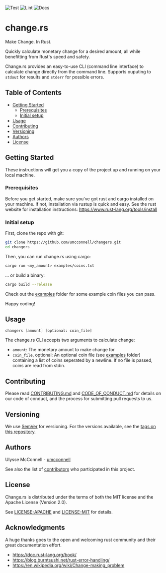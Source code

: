 ![Test](https://github.com/umcconnell/changers/workflows/test/badge.svg)
![Lint](https://github.com/umcconnell/changers/workflows/lint/badge.svg)
![Docs](https://github.com/umcconnell/changers/workflows/docs/badge.svg)

# change\.rs

Make Change. In Rust.

Quickly calculate monetary change for a desired amount, all while benefitting
from Rust's speed and safety.

Change\.rs provides an easy-to-use CLI (command line interface) to calculate
change directly from the command line. Supports ouputing to `stdout` for
results and `stderr` for possible errors.

## Table of Contents

-   [Getting Started](#getting-started)
    -   [Prerequisites](#prerequisites)
    -   [Initial setup](#initial-setup)
-   [Usage](#usage)
-   [Contributing](#contributing)
-   [Versioning](#versioning)
-   [Authors](#authors)
-   [License](#license)

## Getting Started

These instructions will get you a copy of the project up and running on your
local machine.

### Prerequisites

Before you get started, make sure you've got rust and cargo installed on your
machine. If not, installation via rustup is quick and easy. See the rust website
for installation instructions: https://www.rust-lang.org/tools/install

### Initial setup

First, clone the repo with git:

```bash
git clone https://github.com/umcconnell/changers.git
cd changers
```

Then, you can run change\.rs using cargo:

```bash
cargo run <my_amount> examples/coins.txt
```

... or build a binary:

```bash
cargo build --release
```

Check out the [examples](examples/) folder for some example coin files you can
pass.

Happy coding!

## Usage

```
changers [amount] [optional: coin_file]
```

The change\.rs CLI accepts two arguments to calculate change:

-   `amount`: The monetary amount to make change for
-   `coin_file`, optional: An optional coin file (see [examples](examples/)
    folder) containing a list of coins seperated by a newline. If no file is
    passed, coins are read from stdin.

## Contributing

Please read [CONTRIBUTING.md](CONTRIBUTING.md) and
[CODE_OF_CONDUCT.md](CODE_OF_CONDUCT.md) for details on our code of conduct, and
the process for submitting pull requests to us.

## Versioning

We use [SemVer](http://semver.org/) for versioning. For the versions available,
see the [tags on this repository](https://github.com/umcconnell/changers/tags).

## Authors

Ulysse McConnell - [umcconnell](https://github.com/umcconnell/)

See also the list of
[contributors](https://github.com/umcconnell/changers/contributors) who
participated in this project.

## License

Change\.rs is distributed under the terms of both the MIT license and the
Apache License (Version 2.0).

See [LICENSE-APACHE](LICENSE-APACHE.md) and [LICENSE-MIT](LICENSE-MIT.md) for
details.

## Acknowledgments

A huge thanks goes to the open and welcoming rust community and their great
documentation effort.

-   https://doc.rust-lang.org/book/
-   https://blog.burntsushi.net/rust-error-handling/
-   https://en.wikipedia.org/wiki/Change-making_problem
